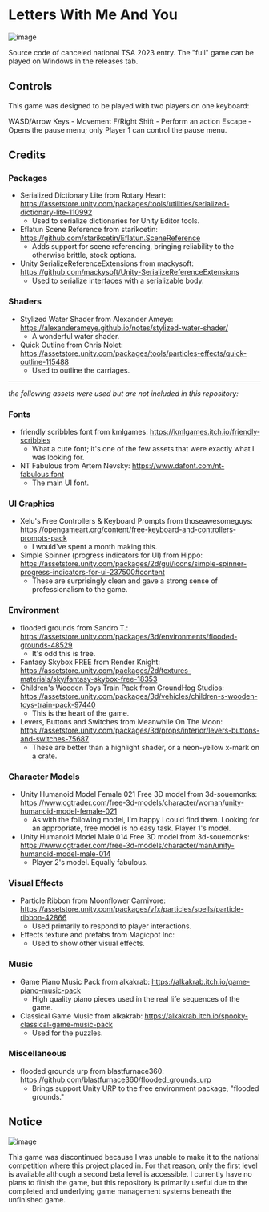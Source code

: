 # Letters With Me And You
![image](https://github.com/Mushakushi/LettersWithMeAndYou/assets/60948236/a03bd618-c11b-4863-a53f-7f311f81dfc7)

Source code of canceled national TSA 2023 entry. The "full" game can be played on Windows in the releases tab.

## Controls

This game was designed to be played with two players on one keyboard: 

WASD/Arrow Keys - Movement
F/Right Shift - Perform an action 
Escape - Opens the pause menu; only Player 1 can control the pause menu. 

## Credits 
### Packages
- Serialized Dictionary Lite from Rotary Heart: https://assetstore.unity.com/packages/tools/utilities/serialized-dictionary-lite-110992
  - Used to serialize dictionaries for Unity Editor tools. 
- Eflatun Scene Reference from starikcetin: https://github.com/starikcetin/Eflatun.SceneReference
  - Adds support for scene referencing, bringing reliability to the otherwise brittle, stock options. 
- Unity SerializeReferenceExtensions from mackysoft: https://github.com/mackysoft/Unity-SerializeReferenceExtensions
  - Used to serialize interfaces with a serializable body. 

### Shaders
- Stylized Water Shader from Alexander Ameye: https://alexanderameye.github.io/notes/stylized-water-shader/
  - A wonderful water shader. 
- Quick Outline from Chris Nolet: https://assetstore.unity.com/packages/tools/particles-effects/quick-outline-115488
  - Used to outline the carriages.

---
*the following assets were used but are not included in this repository:*

### Fonts
- friendly scribbles font from kmlgames: https://kmlgames.itch.io/friendly-scribbles
  - What a cute font; it's one of the few assets that were exactly what I was looking for. 
- NT Fabulous from Artem Nevsky: https://www.dafont.com/nt-fabulous.font
  - The main UI font.

### UI Graphics
- Xelu's Free Controllers & Keyboard Prompts from thoseawesomeguys: https://opengameart.org/content/free-keyboard-and-controllers-prompts-pack
  - I would've spent a month making this. 
- Simple Spinner (progress indicators for UI) from Hippo: https://assetstore.unity.com/packages/2d/gui/icons/simple-spinner-progress-indicators-for-ui-237500#content
  - These are surprisingly clean and gave a strong sense of professionalism to the game. 

### Environment  
- flooded grounds from Sandro T.: https://assetstore.unity.com/packages/3d/environments/flooded-grounds-48529
  - It's odd this is free. 
- Fantasy Skybox FREE from Render Knight: https://assetstore.unity.com/packages/2d/textures-materials/sky/fantasy-skybox-free-18353
- Children's Wooden Toys Train Pack from GroundHog Studios: https://assetstore.unity.com/packages/3d/vehicles/children-s-wooden-toys-train-pack-97440
  - This is the heart of the game. 
- Levers, Buttons and Switches from Meanwhile On The Moon: https://assetstore.unity.com/packages/3d/props/interior/levers-buttons-and-switches-75687
  - These are better than a highlight shader, or a neon-yellow x-mark on a crate. 

### Character Models 
- Unity Humanoid Model Female 021 Free 3D model from 3d-souemonks: https://www.cgtrader.com/free-3d-models/character/woman/unity-humanoid-model-female-021
  - As with the following model, I'm happy I could find them. Looking for an appropriate, free model is no easy task. Player 1's model. 
- Unity Humanoid Model Male 014 Free 3D model from 3d-souemonks: https://www.cgtrader.com/free-3d-models/character/man/unity-humanoid-model-male-014
  - Player 2's model. Equally fabulous. 

### Visual Effects
- Particle Ribbon from Moonflower Carnivore: https://assetstore.unity.com/packages/vfx/particles/spells/particle-ribbon-42866
  - Used primarily to respond to player interactions. 
- Effects texture and prefabs from Magicpot Inc: 
  - Used to show other visual effects. 

### Music
- Game Piano Music Pack from alkakrab: https://alkakrab.itch.io/game-piano-music-pack
  - High quality piano pieces used in the real life sequences of the game.
- Classical Game Music from alkakrab: https://alkakrab.itch.io/spooky-classical-game-music-pack
  - Used for the puzzles. 

### Miscellaneous
- flooded grounds urp from blastfurnace360: https://github.com/blastfurnace360/flooded_grounds_urp
  - Brings support Unity URP to the free environment package, "flooded grounds." 

## Notice
![image](https://github.com/Mushakushi/LettersWithMeAndYou/assets/60948236/d178e8d5-2546-4004-8625-fccafda53a22)

This game was discontinued because I was unable to make it to the national competition where this project placed in. For that reason, only the first level is available although a second beta level is accessible. 
I currently have no plans to finish the game, but this repository is primarily useful due to the completed and underlying game management systems beneath the unfinished game.
